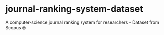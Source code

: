 # journal-ranking-system-dataset
A computer-science journal ranking system for researchers - Dataset from Scopus :nerd_face:
